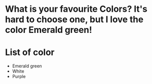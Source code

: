 # What is your favourite Colors? It's hard to choose one, but I love the color Emerald green!

# List of color
- Emerald green
- White
- Purple
